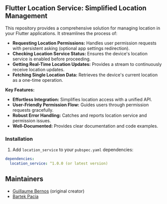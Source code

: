 ## Flutter Location Service: Simplified Location Management

This repository provides a comprehensive solution for managing location in your Flutter applications. It streamlines the process of:

* **Requesting Location Permissions:** Handles user permission requests with persistent asking (optional app settings redirection).
* **Checking Location Service Status:** Ensures the device's location service is enabled before proceeding.
* **Getting Real-Time Location Updates:** Provides a stream to continuously receive location updates.
* **Fetching Single Location Data:** Retrieves the device's current location as a one-time operation.

**Key Features:**

* **Effortless Integration:** Simplifies location access with a unified API.
* **User-Friendly Permission Flow:** Guides users through permission requests gracefully.
* **Robust Error Handling:** Catches and reports location service and permission issues.
* **Well-Documented:** Provides clear documentation and code examples.

### Installation

1. Add `location_service` to your `pubspec.yaml` dependencies:

```yaml
dependencies:
  location_service: ^1.0.0 (or latest version)

```
## Maintainers

- [Guillaume Bernos] (original creator)
- [Bartek Pacia]

[Guillaume Bernos]: https://github.com/Lyokone
[Bartek Pacia]: https://github.com/bartekpacia
